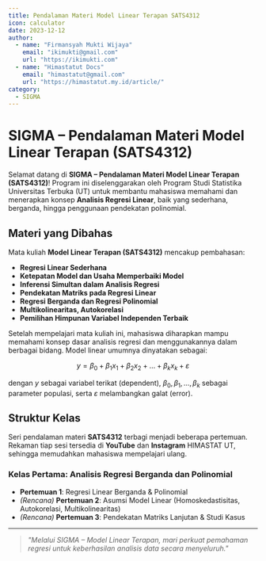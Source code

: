 ```yaml
--- 
title: Pendalaman Materi Model Linear Terapan SATS4312
icon: calculator
date: 2023-12-12
author:
  - name: "Firmansyah Mukti Wijaya"
    email: "ikimukti@gmail.com"
    url: "https://ikimukti.com"
  - name: "Himastatut Docs"
    email: "himastatut@gmail.com"
    url: "https://himastatut.my.id/article/"
category:
  - SIGMA
--- 
```


# SIGMA – Pendalaman Materi Model Linear Terapan (SATS4312)

Selamat datang di **SIGMA – Pendalaman Materi Model Linear Terapan (SATS4312)**! Program ini diselenggarakan oleh Program Studi Statistika Universitas Terbuka (UT) untuk membantu mahasiswa memahami dan menerapkan konsep **Analisis Regresi Linear**, baik yang sederhana, berganda, hingga penggunaan pendekatan polinomial.

## Materi yang Dibahas
Mata kuliah **Model Linear Terapan (SATS4312)** mencakup pembahasan:

- **Regresi Linear Sederhana**  
- **Ketepatan Model dan Usaha Memperbaiki Model**  
- **Inferensi Simultan dalam Analisis Regresi**  
- **Pendekatan Matriks pada Regresi Linear**  
- **Regresi Berganda dan Regresi Polinomial**  
- **Multikolinearitas, Autokorelasi**  
- **Pemilihan Himpunan Variabel Independen Terbaik**

Setelah mempelajari mata kuliah ini, mahasiswa diharapkan mampu memahami konsep dasar analisis regresi dan menggunakannya dalam berbagai bidang. Model linear umumnya dinyatakan sebagai:

$$
y = \beta_0 + \beta_1 x_1 + \beta_2 x_2 + \dots + \beta_k x_k + \varepsilon
$$

dengan $y$ sebagai variabel terikat (dependent), $\beta_0, \beta_1, \dots, \beta_k$ sebagai parameter populasi, serta $\varepsilon$ melambangkan galat (error).

## Struktur Kelas
Seri pendalaman materi **SATS4312** terbagi menjadi beberapa pertemuan. Rekaman tiap sesi tersedia di **YouTube** dan **Instagram** HIMASTAT UT, sehingga memudahkan mahasiswa mempelajari ulang.

### Kelas Pertama: **Analisis Regresi Berganda dan Polinomial**
- **Pertemuan 1**: Regresi Linear Berganda & Polinomial
- *(Rencana)* **Pertemuan 2**: Asumsi Model Linear (Homoskedastisitas, Autokorelasi, Multikolinearitas)
- *(Rencana)* **Pertemuan 3**: Pendekatan Matriks Lanjutan & Studi Kasus

--- 

> *"Melalui SIGMA – Model Linear Terapan, mari perkuat pemahaman regresi untuk keberhasilan analisis data secara menyeluruh."*

<Catalog />
